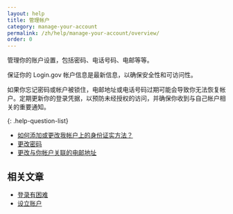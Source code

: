 ```yaml
---
layout: help
title: 管理帐户
category: manage-your-account
permalink: /zh/help/manage-your-account/overview/
order: 0
---
```


管理你的账户设置，包括密码、电话号码、电邮等等。

保证你的 Login.gov 帐户信息是最新信息，以确保安全性和可访问性。

如果你忘记密码或帐户被锁住，电邮地址或电话号码过期可能会导致你无法恢复帐户。定期更新你的登录凭据，以预防未经授权的访问，并确保你收到与自己帐户相关的重要通知。

{: .help-question-list}
- [如何添加或更改我帐户上的身份证实方法？](/zh/help/manage-your-account/add-or-change-your-authentication-method/)
- [更改密码](/zh/help/manage-your-account/change-your-password/)
- [更改与你帐户关联的电邮地址](/zh/help/manage-your-account/change-your-email-address/)

## 相关文章

* [登录有困难](/zh/help/trouble-signing-in/overview/)
* [设立账户](/zh/help/create-account/overview/)
